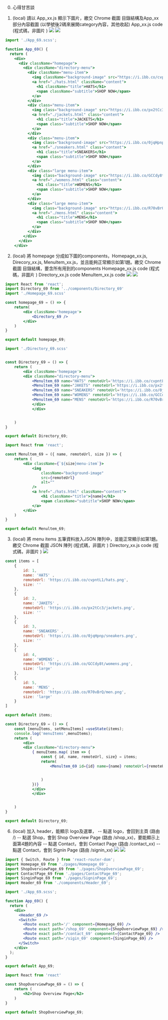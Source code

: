0. 心得甘苦談

1.  (local) 請以 App_xx.js 顯示下圖片，繳交
Chrome 截圖
目錄結構及App_xx部分內容截圖  (以學號後2碼來展開category內容，其他收起)
App_xx.js code (程式碼，非圖片 )
![](https://i.imgur.com/4sV593G.jpg)
![](https://i.imgur.com/fKW91Lh.png)
```jsx
import './App_69.scss';

function App_69() {
  return (
    <div>
      <div className="homepage">
        <div className="directory-menu">
          <div className="menu-item">
            <img className="background-image" src="https://i.ibb.co/cvpntL1/hats.png" alt="" />
            <a href="./hats.html" className="content">
              <h1 className="title">HATS</h1>
              <span className="subtitle">SHOP NOW</span>
            </a>
          </div>
          <div class="menu-item">
            <img class="background-image" src="https://i.ibb.co/px2tCc3/jackets.png" alt="" />
            <a href="./jackets.html" class="content">
              <h1 class="title">JACKETS</h1>
              <span class="subtitle">SHOP NOW</span>
            </a>
          </div>
          <div class="menu-item">
            <img class="background-image" src="https://i.ibb.co/0jqHpnp/sneakers.png" alt="" />
            <a href="./sneakers.html" class="content">
              <h1 class="title">SNEAKERS</h1>
              <span class="subtitle">SHOP NOW</span>
            </a>
          </div>
          <div class="large menu-item">
            <img class="background-image" src="https://i.ibb.co/GCCdy8t/womens.png" alt="" />
            <a href="./womens.html" class="content">
              <h1 class="title">WOMENS</h1>
              <span class="subtitle">SHOP NOW</span>
            </a>
          </div>
          <div class="large menu-item">
            <img class="background-image" src="https://i.ibb.co/R70vBrQ/men.png" alt="" />
            <a href="./mens.html" class="content">
              <h1 class="title">MENS</h1>
              <span class="subtitle">SHOP NOW</span>
            </a>
          </div>
        </div>
      </div>
    </div>
```
2.  (local) 將 homepage 分成如下圖的components，Homepage_xx.js, Direcory_xx.js, MenuItem_xx.js，並且能夠正常顯示如第1題。繳交
Chrome 截圖
目錄結構，要含所有用到的components 
Homepage_xx.js code (程式碼，非圖片 )
Directory_xx.js code
MenuItem_xx.js code
![](https://i.imgur.com/zGrkWjI.jpg)
![](https://i.imgur.com/sIVkvDW.png)
```jsx
import React from 'react';
import Directory_69 from '../components/Directory_69'
import './Homepage_69.scss'

const homepage_69 = () => {
    return(
        <div className='homepage'>
            <Directory_69 />
        </div>
    )
}

export default homepage_69;
```
```jsx
import './Directory_69.scss'


const Directory_69 = () => {
    return (
        <div className='homepage'>
        <div className="directory-menu">
            <Menultem_69 name="HATS" remoteUrl='https://i.ibb.co/cvpntL1/hats.png' size='' />
            <Menultem_69 name="JAKETS" remoteUrl='https://i.ibb.co/px2tCc3/jackets.png' size='' />
            <Menultem_69 name="SNEAKERS" remoteUrl='https://i.ibb.co/0jqHpnp/sneakers.png' size='' />
            <Menultem_69 name="WOMENS" remoteUrl='https://i.ibb.co/GCCdy8t/womens.png' size='' />
            <Menultem_69 name="MENS" remoteUrl='https://i.ibb.co/R70vBrQ/men.png' size='' />
            </div>
            </div>


    )
}

export default Directory_69;
```
```jsx
import React from 'react';

const Menultem_69 = ({ name, remoteUrl, size }) => {
    return (
        <div className={`${size}menu-item`}>
            <img
                className="background-image"
                src={remoteUrl}
                alt=""
            />
            <a href="./hats.html" className="content">
                <h1 className="title">{name}</h1>
                <span className="subtitle">SHOP NOW</span>
            </a>
        </div>
    )
}

export default Menultem_69;
```
3. (local) 將 menu items 五筆資料放入JSON 陣列中，並能正常顯示如第1題。繳交
Chrome 截圖
JSON 陣列 (程式碼，非圖片 )
Directory_xx.js code (程式碼，非圖片 )
![](https://i.imgur.com/BoB7B4U.jpg)
```jsx
const items = [
    {
        id: 1,
        name: 'HATS' ,
        remoteUrl: 'https://i.ibb.co/cvpntL1/hats.png',
        size: ''
    },
    {
        id: 2,
        name: 'JAKETS' ,
        remoteUrl: 'https://i.ibb.co/px2tCc3/jackets.png',
        size: ''
    },
    {
        id: 3,
        name: 'SNEAKERS' ,
        remoteUrl: 'https://i.ibb.co/0jqHpnp/sneakers.png',
        size: ''
    },
    {
        id: 4,
        name: 'WOMENS' ,
        remoteUrl: 'https://i.ibb.co/GCCdy8t/womens.png',
        size: 'large'
    },
    {
        id: 5,
        name: 'MENS' ,
        remoteUrl: 'https://i.ibb.co/R70vBrQ/men.png',
        size: 'large'
    }
]

export default items;
```
```jsx
const Directory_69 = () => {
    const [menuItems, setMenuItems] =useState(items);
    console.log('menuItems',menuItems);
    return (
        <div>
        <div className="directory-menu">
            { menuItems.map( item => {
                const { id, name, remoteUrl, size} = items;
                return(
                    <Menultem_69 id={id} name={name} remoteUrl={remoteUrl} size={size} />


                )
            })}
            </div>
            </div>


    )
}

export default Directory_69;
```
6. (local)   加入 header，能顯示 logo及選單，
-- 點選 logo，會回到主頁 (路由 /)
-- 點選 Shop，會到 Shop Overview Page (路由 /shop_xx)，要能顯示上面第4題的內容
-- 點選 Contact，會到 Contact Page (路由 /contact_xx)
-- 點選 Contact，會到 Signin Page (路由 /signin_xx)
![](https://i.imgur.com/CDDU16t.png)
![](https://i.imgur.com/inQGi8R.png)
```jsx
import { Switch, Route } from 'react-router-dom';
import Homepage_69 from './pages/Homepage_69';
import ShopOverviewPage_69 from './pages/ShopOverviewPage_69';
import ContactPage_69 from './pages/ContactPage_69';
import SinginPage_69 from './pages/SigninPage_69';
import Header_69 from './components/Header_69';

import './App_69.scss';

function App_69() {
  return (
    <div>
      <Header_69 />
      <Switch>
        <Route exact path='/' component={Homepage_69} />
        <Route exact path='/shop_69' component={ShopOverviewPage_69} />
        <Route exact path='/contact_69' component={ContactPage_69} />
        <Route exact path='/sigin_69' component={SinginPage_69} />
      </Switch>
    </div>
  );
}

export default App_69;
```
```jsx
import React from 'react'

const ShopOverviewPage_69 = () => {
    return (
        <h2>Shop Overview Page</h2>
    )
}

export default ShopOverviewPage_69;
```